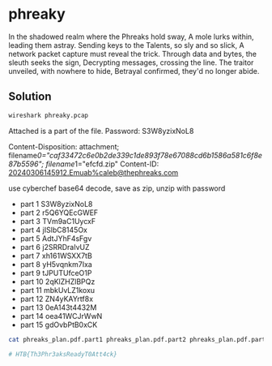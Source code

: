 # phreaky

In the shadowed realm where the Phreaks hold sway,
A mole lurks within, leading them astray.
Sending keys to the Talents, so sly and so slick,
A network packet capture must reveal the trick.
Through data and bytes, the sleuth seeks the sign,
Decrypting messages, crossing the line.
The traitor unveiled, with nowhere to hide,
Betrayal confirmed, they'd no longer abide.

## Solution

```sh
wireshark phreaky.pcap
```

Attached is a part of the file. Password: S3W8yzixNoL8

Content-Disposition: attachment; 
 filename*0="caf33472c6e0b2de339c1de893f78e67088cd6b1586a581c6f8e87b5596";
 filename*1="efcfd.zip"
Content-ID: <20240306145912.Emuab%caleb@thephreaks.com>

use cyberchef base64 decode, save as zip, unzip with password

- part 1 S3W8yzixNoL8
- part 2 r5Q6YQEcGWEF
- part 3 TVm9aC1UycxF
- part 4 jISlbC8145Ox
- part 5 AdtJYhF4sFgv
- part 6 j2SRRDraIvUZ
- part 7 xh161WSXX7tB
- part 8 yH5vqnkm7Ixa
- part 9 tJPUTUfceO1P
- part 10 2qKlZHZlBPQz
- part 11 mbkUvLZ1koxu
- part 12 ZN4yKAYrtf8x
- part 13 0eA143t4432M
- part 14 oea41WCJrWwN
- part 15 gdOvbPtB0xCK


```sh
cat phreaks_plan.pdf.part1 phreaks_plan.pdf.part2 phreaks_plan.pdf.part3 phreaks_plan.pdf.part4 phreaks_plan.pdf.part5 phreaks_plan.pdf.part6 phreaks_plan.pdf.part7 phreaks_plan.pdf.part8 phreaks_plan.pdf.part9 phreaks_plan.pdf.part10 phreaks_plan.pdf.part11 phreaks_plan.pdf.part12 phreaks_plan.pdf.part13 phreaks_plan.pdf.part14 phreaks_plan.pdf.part15 > phreaks_plan.pdf

# HTB{Th3Phr3aksReadyT0Att4ck}
```